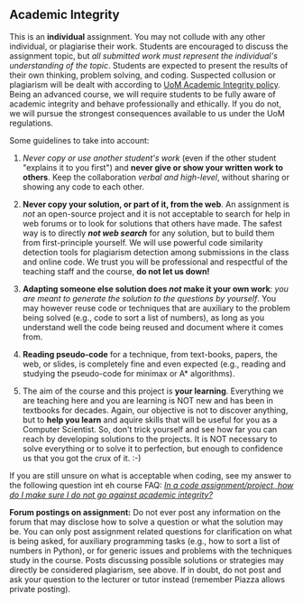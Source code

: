 ## Academic Integrity

This is an **individual** assignment. You may not collude with any other individual, or plagiarise their work. Students are encouraged to discuss the assignment topic, but _all submitted work must represent the individual's understanding of the topic_.  Students are expected to present the results of their own thinking, problem solving, and coding. Suspected collusion or plagiarism will be dealt with according to [UoM Academic Integrity policy](https://academicintegrity.unimelb.edu.au/). Being an advanced course, we will require students to be fully aware of academic integrity and behave professionally and ethically. If you do not, we will pursue the  strongest consequences available to us under the UoM regulations.

Some guidelines to take into account:

1. *Never copy or use another student's work* (even if the other student "explains it to you first") and **never give or show your written work to others**. Keep the collaboration _verbal and high-level_, without sharing or showing any code to each other. 

2. **Never copy your solution, or part of it, from the web**. An assignment is _not_ an open-source project and it is not acceptable to search for help in web forums or to look for solutions that others have made. The safest way is to directly _**not web search**_ for any solution, but to build them from first-principle yourself. We will use powerful code similarity detection tools for plagiarism detection among submissions in the class and online code. We trust you will be professional and respectful of the teaching staff and the course, **do not let us down!**
  
3. **Adapting someone else solution does _not_ make it your own work**: _you are meant to generate the solution to the questions by yourself_. You may however reuse code or techniques that are auxiliary to the problem being solved (e.g., code to sort a list of numbers), as long as you understand well the code being reused and document where it comes from. 

4. **Reading pseudo-code** for a technique, from text-books, papers, the web, or slides, is completely fine and even expected (e.g., reading and studying the pseudo-code for minimax or A* algorithms). 
  
5. The aim of the course and this project is **your learning**. Everything we are teaching here and you are learning is NOT new and has been in textbooks for decades. Again, our objective is not to discover anything, but to **help you learn** and aquire skills that will be useful for you as a Computer Scientist. So, don't trick yourself and see how far you can reach by developing solutions to the projects. It is NOT necessary to solve everything or to solve it to perfection, but enough to confidence us that you got the crux of it. :-)

If you are still unsure on what is acceptable when coding, see my answer to the following question int eh course FAQ: [_In a code assignment/project, how do I make sure I do not go against academic integrity?_](https://docs.google.com/document/d/14giB_eIkWeBwMsBWY0-Tjd6itDV2BBOvwEqcSDyYRZ0/edit?usp=sharing)


**Forum postings on assignment:** Do not ever post any information on the forum that may disclose how to solve a question or what the solution may be. You can only post assignment related questions for clarification on what is being asked,   for auxiliary programming tasks (e.g., how to sort a list of numbers in Python), or for generic issues and problems with the techniques study in the course. Posts  discussing possible solutions or strategies may directly be considered plagiarism, see above. If in doubt, do not post and ask your question to the lecturer or tutor instead (remember Piazza allows private posting).